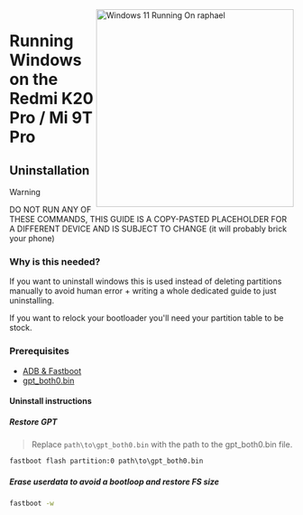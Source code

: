 <img align="right" src="https://raw.githubusercontent.com/graphiks/woa-raphael/main/media/raphael.png" width="350" alt="Windows 11 Running On raphael">


# Running Windows on the Redmi K20 Pro / Mi 9T Pro

## Uninstallation
> [!WARNING]
> DO NOT RUN ANY OF THESE COMMANDS, THIS GUIDE IS A COPY-PASTED PLACEHOLDER FOR A DIFFERENT DEVICE AND IS SUBJECT TO CHANGE (it will probably brick your phone)

### Why is this needed?
If you want to uninstall windows this is used instead of deleting partitions manually to avoid human error + writing a whole dedicated guide to just uninstalling.

If you want to relock your bootloader you'll need your partition table to be stock.

### Prerequisites

- [ADB & Fastboot](https://developer.android.com/studio/releases/platform-tools)
- [gpt_both0.bin](https://github.com/woa-vayu/Port-Windows-11-POCO-X3-Pro/releases/tag/binaries)

#### Uninstall instructions

##### Restore GPT
> Replace ```path\to\gpt_both0.bin``` with the path to the gpt_both0.bin file.

```cmd
fastboot flash partition:0 path\to\gpt_both0.bin
```

##### Erase userdata to avoid a bootloop and restore FS size
```cmd
fastboot -w
```
